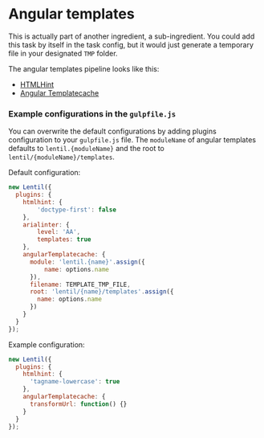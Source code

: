 # Angular templates

This is actually part of another ingredient, a sub-ingredient. You could add this task by itself in the task config, but it would just generate a temporary file in your designated `TMP` folder.

The angular templates pipeline looks like this:

- [HTMLHint](https://www.npmjs.com/package/gulp-htmlhint)
- [Angular Templatecache](https://www.npmjs.com/package/gulp-angular-templatecache)

### Example configurations in the `gulpfile.js`

You can overwrite the default configurations by adding plugins configuration to your `gulpfile.js` file. The `moduleName` of angular templates defaults to `lentil.{moduleName}` and the root to `lentil/{moduleName}/templates`.

Default configuration:
```js
new Lentil({
  plugins: {
    htmlhint: {
        'doctype-first': false
    },
    arialinter: {
        level: 'AA',
        templates: true
    },
    angularTemplatecache: {
      module: 'lentil.{name}'.assign({
          name: options.name
      }),
      filename: TEMPLATE_TMP_FILE,
      root: 'lentil/{name}/templates'.assign({
        name: options.name
      })
    }
  }
});
```

Example configuration:
```js
new Lentil({
  plugins: {
    htmlhint: {
      'tagname-lowercase': true
    },
    angularTemplatecache: {
      transformUrl: function() {}
    }
  }
});
```
